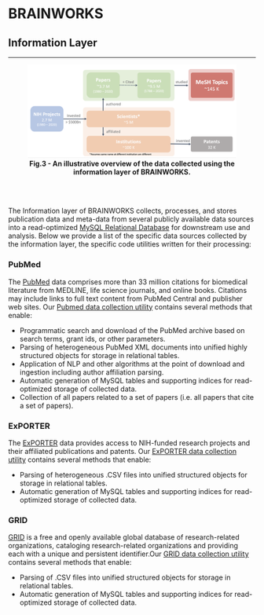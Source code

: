 # BRAINWORKS

## Information Layer

<hr>

<figure align = "center"><img src="images/data-collected.png" alt="knowledge-integration" style="zoom:50%;" /><figcaption align = "center"><b>Fig.3 - An illustrative overview of the data collected using the information layer of BRAINWORKS.</b></figcaption></figure>

<br><br>

The Information layer of BRAINWORKS collects, processes, and stores publication data and meta-data from several publicly available data sources into a read-optimized [MySQL Relational Database](https://www.mysql.com/) for downstream use and analysis. Below we provide a list of the specific data sources collected by the information layer, the specific code utilities written for their processing:



### PubMed

The [PubMed](https://pubmed.ncbi.nlm.nih.gov/) data comprises more than 33 million citations for biomedical literature from MEDLINE, life science journals, and online books. Citations may include links to full text content from PubMed Central and publisher web sites. Our [Pubmed data collection utility](../utils/documentCollector/pubmed.py)  contains several methods that enable:

* Programmatic search and download of the PubMed archive based on search terms, grant ids, or other parameters.
* Parsing of heterogeneous PubMed XML documents into unified highly structured objects for storage in relational tables.
* Application of NLP and other algorithms at the point of download and ingestion including author affiliation parsing.
* Automatic generation of MySQL tables and supporting indices for read-optimized storage of collected data.
* Collection of all papers related to a set of papers (i.e. all papers that cite a set of papers).



### ExPORTER

The [ExPORTER](https://exporter.nih.gov/) data provides access to NIH-funded research projects and their affiliated publications and patents. Our [ExPORTER data collection utility](../utils/documentCollector/exporter.py) contains several methods that enable:

* Parsing of heterogeneous .CSV files into unified structured objects for storage in relational tables.
* Automatic generation of MySQL tables and supporting indices for read-optimized storage of collected data.



### GRID

[GRID](https://www.grid.ac/) is a free and openly available global database of research-related organizations, cataloging research-related organizations and providing each with a unique and persistent identifier.Our [GRID data collection utility](../utils/documentCollector/grid.py) contains several methods that enable:

* Parsing of .CSV files into unified structured objects for storage in relational tables.
* Automatic generation of MySQL tables and supporting indices for read-optimized storage of collected data.

